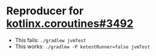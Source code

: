 # Reproducer for [kotlinx.coroutines#3492](https://github.com/Kotlin/kotlinx.coroutines/issues/3492)

* This fails: `./gradlew jvmTest`
* This works: `./gradlew -P kotestRunner=false jvmTest`
